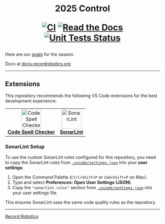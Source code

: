 <h1 align="center">
  2025 Control

  <p align="center">
      <a href="https://github.com/recordrobotics/2025_Control/actions/workflows/ci.yml"><img alt="CI" src="https://github.com/recordrobotics/2025_Control/actions/workflows/ci.yml/badge.svg?branch=main"></a>
      <a href="https://docs.recordrobotics.org/"><img alt="Read the Docs" src="https://img.shields.io/readthedocs/2024-control?logo=readthedocs&labelColor=%23556bc2"></a>
      <a href="https://github.com/recordrobotics/2025_Control/actions/workflows/test.yml"><img alt="Unit Tests Status" src="https://img.shields.io/github/actions/workflow/status/recordrobotics/2025_Control/test.yml?logo=gradle&label=tests&labelColor=purple"></a>
  </p>
</h1>

Here are our [goals](https://recordrobotics.notion.site/1714851f43d58095ac37c44f40ad3b70?v=1714851f43d5800d9462000c01589958) for the season.

Docs at [docs.recordrobotics.org](https://docs.recordrobotics.org/)

---

## Extensions

This repository recommends the following VS Code extensions for the best development experience:

<table>
  <tr>
    <td align="center">
      <a href="https://marketplace.visualstudio.com/items?itemName=streetsidesoftware.code-spell-checker">
        <img src="https://streetsidesoftware.gallerycdn.vsassets.io/extensions/streetsidesoftware/code-spell-checker/4.2.3/1753028947698/Microsoft.VisualStudio.Services.Icons.Default" width="64" alt="Code Spell Checker"/><br/>
        <b>Code Spell Checker</b>
      </a>
    </td>
    <td align="center">
      <a href="https://marketplace.visualstudio.com/items?itemName=SonarSource.sonarlint-vscode">
        <img src="https://sonarsource.gallerycdn.vsassets.io/extensions/sonarsource/sonarlint-vscode/4.29.0/1755515927519/Microsoft.VisualStudio.Services.Icons.Default" width="64" alt="SonarLint"/><br/>
        <b>SonarLint</b>
      </a>
    </td>
  </tr>
</table>

### SonarLint Setup

To use the custom SonarLint rules configured for this repository, you need to copy the SonarLint rules from [`.vscode/settings.json`](.vscode/settings.json) into your **user settings**:

1. Open the Command Palette (`Ctrl+Shift+P` or `Cmd+Shift+P` on Mac).
2. Type and select **Preferences: Open User Settings (JSON)**.
3. Copy the `"sonarlint.rules"` section from [`.vscode/settings.json`](.vscode/settings.json) into your user settings file.

This ensures SonarLint uses the same code quality rules as the repository.

-------------------------------------------------
[Record Robotics](https://www.recordrobotics.org/)
